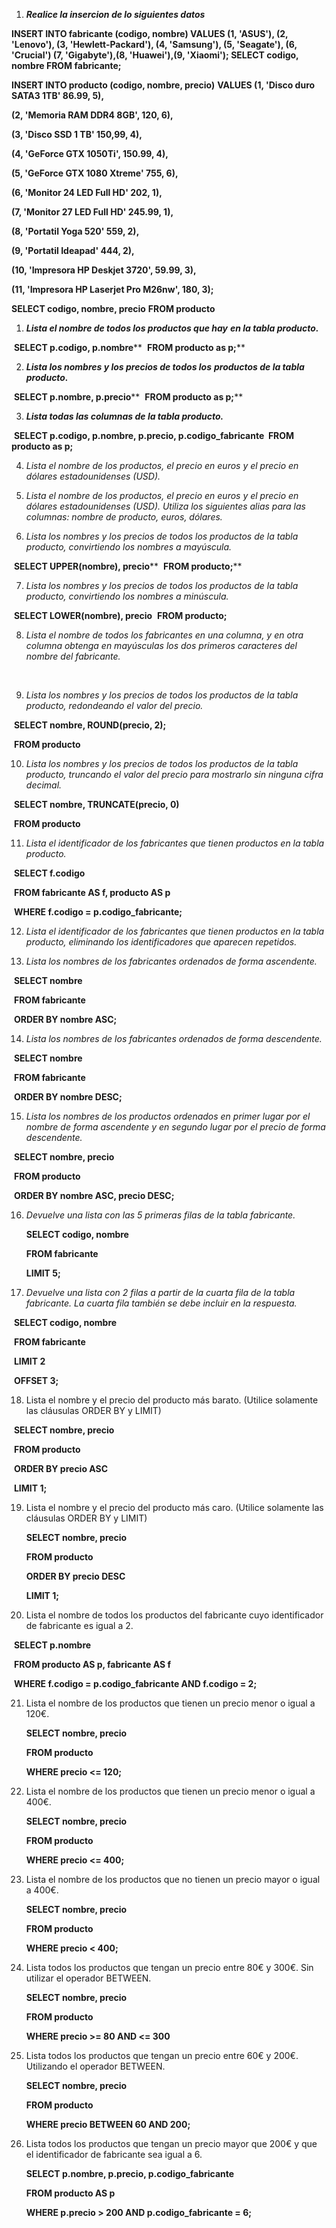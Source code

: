 1. ***Realice la insercion de lo siguientes datos***

   

****INSERT INTO fabricante (codigo, nombre)**
**VALUES  (1, 'ASUS'), (2, 'Lenovo'), (3, 'Hewlett-Packard'), (4, 'Samsung'), (5, 'Seagate'), (6, 'Crucial')**
**(7, 'Gigabyte'),(8, 'Huawei'),(9, 'Xiaomi');** 
**SELECT codigo, nombre**
FROM fabricante;** 





**INSERT INTO producto (codigo, nombre, precio)**
**VALUES (1, 'Disco duro SATA3 1TB' 86.99, 5),** 

**(2, 'Memoria RAM DDR4 8GB', 120, 6),** 

**(3, 'Disco SSD 1 TB' 150,99, 4),** 

**(4, 'GeForce GTX 1050Ti', 150.99, 4),** 

**(5, 'GeForce GTX 1080 Xtreme' 755, 6),** 

**(6, 'Monitor 24 LED Full HD' 202, 1),**

**(7, 'Monitor 27 LED Full HD' 245.99, 1),**

**(8, 'Portatil Yoga 520' 559, 2),**

**(9, 'Portatil Ideapad' 444, 2),** 

**(10, 'Impresora HP Deskjet 3720', 59.99, 3),** 

**(11, 'Impresora HP Laserjet Pro M26nw', 180, 3);**

**SELECT codigo, nombre, precio**
**FROM producto**





1. ***Lista el nombre de todos los productos que hay***
   ***en la tabla producto.***

​	**SELECT p.codigo, p.nombre**** 
​	**FROM producto as p;****



2. ***Lista los nombres y los precios de todos los***
   ***productos de la tabla producto.***

​	**SELECT p.nombre, p.precio****
​	**FROM producto as p;****



3. ***Lista todas las columnas de la tabla producto.***

​	****SELECT p.codigo, p.nombre, p.precio, p.codigo_fabricante**
​	FROM producto as p;**



4. **Lista el nombre de los productos, el precio en euros y el precio en dólares*
   estadounidenses (USD).* 







5. *Lista el nombre de los productos, el precio en euros y el precio en dólares*
   *estadounidenses (USD). Utiliza los siguientes alias para las columnas: nombre* 
   *de producto, euros, dólares.*







6. **Lista los nombres y los precios de todos los productos de la tabla producto,*
   convirtiendo los nombres a mayúscula.* 

​	**SELECT UPPER(nombre), precio****
​	**FROM producto;****



7. *Lista los nombres y los precios de todos los productos de la tabla producto,*
   *convirtiendo los nombres a minúscula.*

​	**SELECT LOWER(nombre), precio** 
​	**FROM producto;**



8. *Lista el nombre de todos los fabricantes en una columna, y en otra  columna obtenga en mayúsculas los dos primeros caracteres del nombre del fabricante.*

​	





9. *Lista los nombres y los precios de todos los productos de la tabla producto,*
   *redondeando el valor del precio.*



​	**SELECT nombre, ROUND(precio, 2);**

​	**FROM producto**



10. *Lista los nombres y los precios de todos los productos de la tabla producto,*
    *truncando el valor del precio para mostrarlo sin ninguna cifra decimal.*

​	**SELECT nombre, TRUNCATE(precio, 0)**

​	**FROM producto**



11. *Lista el identificador de los fabricantes que tienen productos en la tabla producto.*

​	**SELECT f.codigo**

​	**FROM fabricante AS f,  producto AS p**

​	**WHERE f.codigo = p.codigo_fabricante;**



12. *Lista el identificador de los fabricantes que tienen productos en la tabla producto, eliminando los identificadores que aparecen repetidos.*





13. *Lista los nombres de los fabricantes ordenados de forma ascendente.*

​	**SELECT nombre**

​	**FROM fabricante**

​	**ORDER BY nombre ASC;**



14. *Lista los nombres de los fabricantes ordenados de forma descendente.*

​	**SELECT nombre**

​	**FROM fabricante**

​	**ORDER BY nombre DESC;**



15. *Lista los nombres de los productos ordenados en primer lugar por el*
*nombre de forma ascendente y en segundo lugar por el precio de forma*
*descendente.*

​	**SELECT nombre, precio**

​	**FROM producto**

​	**ORDER BY nombre ASC, precio DESC;**



16. *Devuelve una lista con las 5 primeras filas de la tabla fabricante.*

    **SELECT codigo, nombre**

    **FROM fabricante**

    **LIMIT 5;**

    

17. *Devuelve una lista con 2 filas a partir de la cuarta fila de la tabla fabricante.*
    *La cuarta fila también se debe incluir en la respuesta.*

​	**SELECT codigo, nombre**

​	**FROM fabricante**

​	**LIMIT 2** 

​	**OFFSET 3;**



18. Lista el nombre y el precio del producto más barato. (Utilice solamente las
    cláusulas ORDER BY y LIMIT)

​	**SELECT nombre, precio**

​	**FROM producto**

​	**ORDER BY precio ASC**

​	**LIMIT 1;**



19. Lista el nombre y el precio del producto más caro. (Utilice solamente las
    cláusulas ORDER BY y LIMIT)

    **SELECT nombre, precio**

    **FROM producto**

    **ORDER BY precio DESC**

    **LIMIT 1;**

    

20. Lista el nombre de todos los productos del fabricante cuyo identificador de
    fabricante es igual a 2.

​	**SELECT p.nombre**

​	**FROM producto AS p, fabricante AS f**

​	**WHERE f.codigo = p.codigo_fabricante AND f.codigo = 2;**



21. Lista el nombre de los productos que tienen un precio menor o igual a 120€.

    **SELECT nombre, precio** 

    **FROM producto** 

    **WHERE precio <= 120;**

    

22. Lista el nombre de los productos que tienen un precio menor o igual a 400€.

    **SELECT nombre, precio**

    **FROM producto**

    **WHERE precio <= 400;**

    

23. Lista el nombre de los productos que no tienen un precio mayor o igual a
    400€.

    **SELECT nombre, precio**

    **FROM producto**

    **WHERE precio < 400;**

    

24. Lista todos los productos que tengan un precio entre 80€ y 300€. Sin utilizar
    el operador BETWEEN.

    **SELECT nombre, precio**

    **FROM producto**

    **WHERE precio >= 80 AND <= 300**

    

25. Lista todos los productos que tengan un precio entre 60€ y 200€. Utilizando
    el operador BETWEEN.

    **SELECT nombre, precio**

    **FROM producto**

    **WHERE precio BETWEEN 60 AND 200;**

    

26. Lista todos los productos que tengan un precio mayor que 200€ y que el
    identificador de fabricante sea igual a 6.

    **SELECT p.nombre, p.precio, p.codigo_fabricante**

    **FROM producto AS p**

    **WHERE p.precio > 200 AND p.codigo_fabricante = 6;**

    

